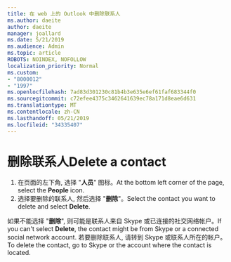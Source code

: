 ```yaml
---
title: 在 web 上的 Outlook 中删除联系人
ms.author: daeite
author: daeite
manager: joallard
ms.date: 5/21/2019
ms.audience: Admin
ms.topic: article
ROBOTS: NOINDEX, NOFOLLOW
localization_priority: Normal
ms.custom:
- "8000012"
- "1997"
ms.openlocfilehash: 7ad83d301230c81b4b3e635e6ef61faf683344f0
ms.sourcegitcommit: c72efee4375c3462641639ec78a171d8eae6d631
ms.translationtype: MT
ms.contentlocale: zh-CN
ms.lasthandoff: 05/21/2019
ms.locfileid: "34335407"
---
```

# <a name="delete-a-contact"></a><span data-ttu-id="4543d-102">删除联系人</span><span class="sxs-lookup"><span data-stu-id="4543d-102">Delete a contact</span></span>

1. <span data-ttu-id="4543d-103">在页面的左下角, 选择 "**人员**" 图标。</span><span class="sxs-lookup"><span data-stu-id="4543d-103">At the bottom left corner of the page, select the **People** icon.</span></span>
2. <span data-ttu-id="4543d-104">选择要删除的联系人, 然后选择 "**删除**"。</span><span class="sxs-lookup"><span data-stu-id="4543d-104">Select the contact you want to delete and select **Delete**.</span></span>

<span data-ttu-id="4543d-105">如果不能选择 "**删除**", 则可能是联系人来自 Skype 或已连接的社交网络帐户。</span><span class="sxs-lookup"><span data-stu-id="4543d-105">If you can't select **Delete**, the contact might be from Skype or a connected social network account.</span></span> <span data-ttu-id="4543d-106">若要删除联系人, 请转到 Skype 或联系人所在的帐户。</span><span class="sxs-lookup"><span data-stu-id="4543d-106">To delete the contact, go to Skype or the account where the contact is located.</span></span>